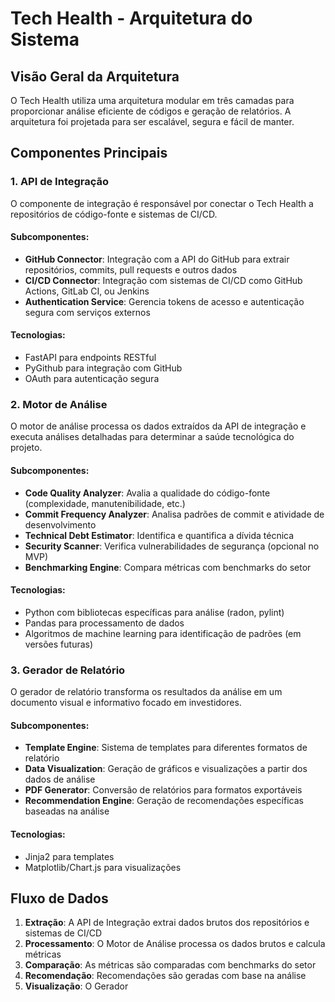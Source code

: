 # Tech Health - Arquitetura do Sistema

## Visão Geral da Arquitetura

O Tech Health utiliza uma arquitetura modular em três camadas para proporcionar análise eficiente de códigos e geração de relatórios. A arquitetura foi projetada para ser escalável, segura e fácil de manter.

## Componentes Principais

### 1. API de Integração

O componente de integração é responsável por conectar o Tech Health a repositórios de código-fonte e sistemas de CI/CD.

#### Subcomponentes:
- **GitHub Connector**: Integração com a API do GitHub para extrair repositórios, commits, pull requests e outros dados
- **CI/CD Connector**: Integração com sistemas de CI/CD como GitHub Actions, GitLab CI, ou Jenkins
- **Authentication Service**: Gerencia tokens de acesso e autenticação segura com serviços externos

#### Tecnologias:
- FastAPI para endpoints RESTful
- PyGithub para integração com GitHub
- OAuth para autenticação segura

### 2. Motor de Análise

O motor de análise processa os dados extraídos da API de integração e executa análises detalhadas para determinar a saúde tecnológica do projeto.

#### Subcomponentes:
- **Code Quality Analyzer**: Avalia a qualidade do código-fonte (complexidade, manutenibilidade, etc.)
- **Commit Frequency Analyzer**: Analisa padrões de commit e atividade de desenvolvimento
- **Technical Debt Estimator**: Identifica e quantifica a dívida técnica
- **Security Scanner**: Verifica vulnerabilidades de segurança (opcional no MVP)
- **Benchmarking Engine**: Compara métricas com benchmarks do setor

#### Tecnologias:
- Python com bibliotecas específicas para análise (radon, pylint)
- Pandas para processamento de dados
- Algoritmos de machine learning para identificação de padrões (em versões futuras)

### 3. Gerador de Relatório

O gerador de relatório transforma os resultados da análise em um documento visual e informativo focado em investidores.

#### Subcomponentes:
- **Template Engine**: Sistema de templates para diferentes formatos de relatório
- **Data Visualization**: Geração de gráficos e visualizações a partir dos dados de análise
- **PDF Generator**: Conversão de relatórios para formatos exportáveis
- **Recommendation Engine**: Geração de recomendações específicas baseadas na análise

#### Tecnologias:
- Jinja2 para templates
- Matplotlib/Chart.js para visualizações

## Fluxo de Dados

1. **Extração**: A API de Integração extrai dados brutos dos repositórios e sistemas de CI/CD
2. **Processamento**: O Motor de Análise processa os dados brutos e calcula métricas
3. **Comparação**: As métricas são comparadas com benchmarks do setor
4. **Recomendação**: Recomendações são geradas com base na análise
5. **Visualização**: O Gerador